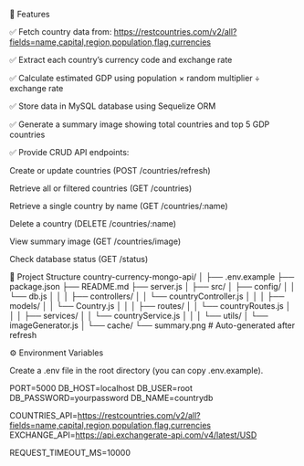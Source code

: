 🚀 Features

✅ Fetch country data from:
https://restcountries.com/v2/all?fields=name,capital,region,population,flag,currencies

✅ Extract each country’s currency code and exchange rate

✅ Calculate estimated GDP using population × random multiplier ÷ exchange rate

✅ Store data in MySQL database using Sequelize ORM

✅ Generate a summary image showing total countries and top 5 GDP countries

✅ Provide CRUD API endpoints:

Create or update countries (POST /countries/refresh)

Retrieve all or filtered countries (GET /countries)

Retrieve a single country by name (GET /countries/:name)

Delete a country (DELETE /countries/:name)

View summary image (GET /countries/image)

Check database status (GET /status)

📁 Project Structure
country-currency-mongo-api/
│
├── .env.example
├── package.json
├── README.md
├── server.js
│
├── src/
│   ├── config/
│   │   └── db.js
│   │
│   ├── controllers/
│   │   └── countryController.js
│   │
│   ├── models/
│   │   └── Country.js
│   │
│   ├── routes/
│   │   └── countryRoutes.js
│   │
│   ├── services/
│   │   └── countryService.js
│   │
│   └── utils/
│       └── imageGenerator.js
│
└── cache/
    └── summary.png     # Auto-generated after refresh

⚙️ Environment Variables

Create a .env file in the root directory (you can copy .env.example).

PORT=5000
DB_HOST=localhost
DB_USER=root
DB_PASSWORD=yourpassword
DB_NAME=countrydb

COUNTRIES_API=https://restcountries.com/v2/all?fields=name,capital,region,population,flag,currencies
EXCHANGE_API=https://api.exchangerate-api.com/v4/latest/USD

REQUEST_TIMEOUT_MS=10000
